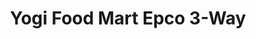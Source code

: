 ---
title: "Yogi Food Mart Epco 3-Way"
url: /angier/yogi-food-mart-epco-3-way/
shop: Lebensmittel
---